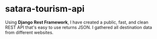 # satara-tourism-api
Using <b>Django Rest Framework</b>, I have created a public, fast, and clean REST API that's easy to use returns JSON. I gathered all destination data from different websites.
